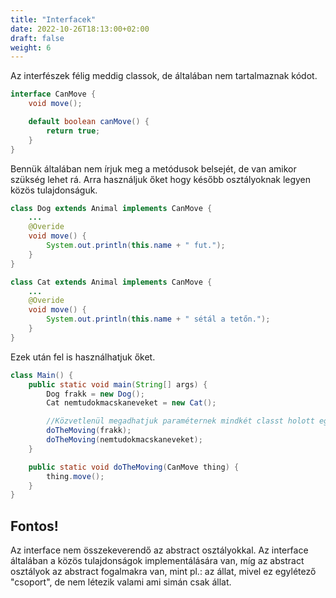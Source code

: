 ```yaml
---
title: "Interfacek"
date: 2022-10-26T18:13:00+02:00
draft: false
weight: 6
---
```


Az interfészek félig meddig classok, de általában nem tartalmaznak kódot.

```java
interface CanMove {
    void move();

    default boolean canMove() {
        return true;
    }
}
```

Bennük általában nem írjuk meg a metódusok belsejét, de van amikor szükség lehet rá. Arra használjuk őket hogy később osztályoknak legyen közös tulajdonságuk.

```java
class Dog extends Animal implements CanMove {
    ...
    @Overide
    void move() {
        System.out.println(this.name + " fut.");
    }
}
```
```java
class Cat extends Animal implements CanMove {
    ...
    @Overide
    void move() {
        System.out.println(this.name + " sétál a tetőn.");
    }
}
```

Ezek után fel is használhatjuk őket.
```java
class Main() {
    public static void main(String[] args) {
        Dog frakk = new Dog();
        Cat nemtudokmacskaneveket = new Cat();

        //Közvetlenül megadhatjuk paraméternek mindkét classt holott egyik sem CanMove típusú. Ez azért van mert mindkettő implementálja azt.
        doTheMoving(frakk);
        doTheMoving(nemtudokmacskaneveket);
    }

    public static void doTheMoving(CanMove thing) {
        thing.move();
    }
}
```

## Fontos!
Az interface nem összekeverendő az abstract osztályokkal. Az interface általában a közös tulajdonságok implementálására van, míg az abstract osztályok az abstract fogalmakra van, mint pl.: az állat, mivel ez egylétező "csoport", de nem létezik valami ami simán csak állat.
